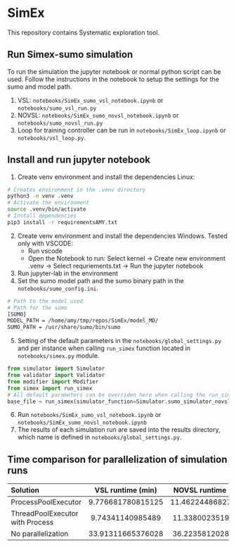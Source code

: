 # SimEx
This repository contains Systematic exploration tool.

## Run Simex-sumo simulation
To run the simulation the jupyter notebook or normal python script can be used. Follow the instructions in the 
notebook to setup the settings for the sumo and model path.
1. VSL: `notebooks/SimEx_sumo_vsl_notebook.ipynb` or `notebooks/sumo_vsl_run.py`
2. NOVSL: `notebooks/SimEx_sumo_novsl_notebook.ipynb` or `notebooks/sumo_novsl_run.py`
3. Loop for training controller can be run in `notebooks/SimEx_loop.ipynb` or `notebooks/vsl_loop.py`.

## Install and run jupyter notebook
1. Create venv environment and install the dependencies Linux:
```bash
# Creates environment in the .venv directory
python3 -m venv .venv
# Activate the environment
source .venv/bin/activate
# Install dependencies
pip3 install -r requirementsAMY.txt
```
2. Create venv environment and install the dependencies Windows. Tested only with VSCODE:
   - Run vscode
   - Open the Notebook to run: Select kernel -> Create new environment .venv -> Select requriements.txt -> Run the jupyter notebook
3. Run jupyter-lab in the environment
4. Set the sumo model path and the sumo binary path in the `notebooks/sumo_config.ini`.
```bash
# Path to the model used
# Path for the sumo
[SUMO]
MODEL_PATH = /home/amy/tmp/repos/SimEx/model_MD/
SUMO_PATH = /usr/share/sumo/bin/sumo
```
5. Setting of the default parameters in the `notebooks/global_settings.py` and per instance when calling `run_simex` function located in `notebooks/simex.py` module.
```python
from simulator import Simulator
from validator import Validator
from modifier import Modifier
from simex import run_simex
# All default parameters can be overriden here when calling the run_simex function
base_file = run_simex(simulator_function=Simulator.sumo_simulator_novsl, modifier=Modifier.modifierA, validator=Validator.local_exploration_validator_A,instance_name='NOVSL_script')
```
6. Run `notebooks/SimEx_sumo_vsl_notebook.ipynb` or `notebooks/SimEx_sumo_novsl_notebook.ipynb`
7. The results of each simulation run are saved into the results directory, which name is defined in `notebooks/global_settings.py`.



## Time comparison for parallelization of simulation runs

| Solution                        | VSL runtime (min)   | NOVSL runtime (min)|
|:--------------------------------|:-------------------:|:------------------:|
| ProcessPoolExecutor             |  9.776681780815125  | 11.462244868278503 |
| ThreadPoolExecutor with Process |  9.74341140985489   | 11.33800235191981  |
| No parallelization              | 33.91311665376028   |  36.22358120282491 |